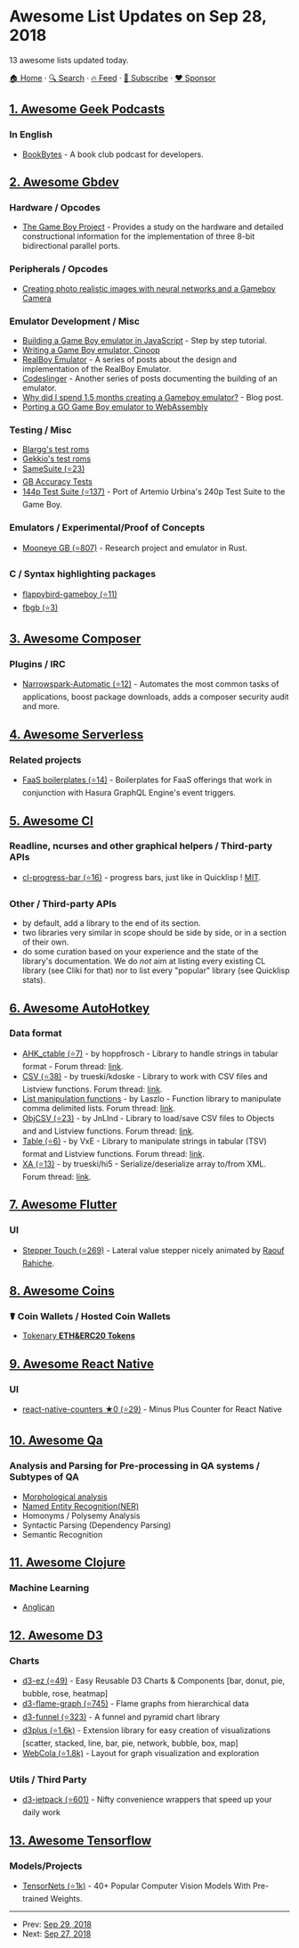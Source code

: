 # Awesome List Updates on Sep 28, 2018

13 awesome lists updated today.

[🏠 Home](/README.md) · [🔍 Search](https://www.trackawesomelist.com/search/) · [🔥 Feed](https://www.trackawesomelist.com/rss.xml) · [📮 Subscribe](https://trackawesomelist.us17.list-manage.com/subscribe?u=d2f0117aa829c83a63ec63c2f&id=36a103854c) · [❤️  Sponsor](https://github.com/sponsors/theowenyoung)



## [1. Awesome Geek Podcasts](/content/ayr-ton/awesome-geek-podcasts/README.md)

### In English

*   [BookBytes](https://www.orbit.fm/bookbytes/) - A book club podcast for developers.

## [2. Awesome Gbdev](/content/gbdev/awesome-gbdev/README.md)

### Hardware / Opcodes

*   [The Game Boy Project](http://marc.rawer.de/Gameboy/Docs/GBProject.pdf) - Provides a study on the hardware and detailed constructional information for the implementation of three 8-bit bidirectional parallel ports.

### Peripherals / Opcodes

*   [Creating photo realistic images with neural networks and a Gameboy Camera](http://www.pinchofintelligence.com/photorealistic-neural-network-gameboy/)

### Emulator Development / Misc

*   [Building a Game Boy emulator in JavaScript](http://imrannazar.com/gameboy-Emulation-in-JavaScript) - Step by step tutorial.
*   [Writing a Game Boy emulator, Cinoop](https://cturt.github.io/cinoop.html)
*   [RealBoy Emulator](https://realboyemulator.wordpress.com/posts/) - A series of posts about the design and implementation of the RealBoy Emulator.
*   [Codeslinger](http://www.codeslinger.co.uk/pages/projects/gameboy.html) - Another series of posts documenting the building of an emulator.
*   [Why did I spend 1.5 months creating a Gameboy emulator?](http://blog.rekawek.eu/2017/02/09/coffee-gb/) - Blog post.
*   [Porting a GO Game Boy emulator to WebAssembly](https://djhworld.github.io/post/2018/09/21/i-ported-my-gameboy-color-emulator-to-webassembly/)

### Testing / Misc

*   [Blargg's test roms](http://gbdev.gg8.se/files/roms/blargg-gb-tests/)
*   [Gekkio's test roms](https://gekkio.fi/files/mooneye-gb/latest/)
*   [SameSuite (⭐23)](https://github.com/LIJI32/SameSuite)
*   [GB Accuracy Tests](http://tasvideos.org/EmulatorResources/GBAccuracyTests.html)
*   [144p Test Suite (⭐137)](https://github.com/pinobatch/240p-test-mini/tree/master/gameboy) - Port of Artemio Urbina's 240p Test Suite to the Game Boy.

### Emulators / Experimental/Proof of Concepts

*   [Mooneye GB (⭐807)](https://github.com/Gekkio/mooneye-gb) - Research project and emulator in Rust.

### C / Syntax highlighting packages

*   [flappybird-gameboy (⭐11)](https://github.com/pashutk/flappybird-gameboy)
*   [fbgb (⭐3)](https://github.com/gb-archive/fbgb)

## [3. Awesome Composer](/content/jakoch/awesome-composer/README.md)

### Plugins / IRC

*   [Narrowspark-Automatic (⭐12)](https://github.com/narrowspark/automatic) - Automates the most common tasks of applications, boost package downloads, adds a composer security audit and more.

## [4. Awesome Serverless](/content/pmuens/awesome-serverless/README.md)

### Related projects

*   [FaaS boilerplates (⭐14)](https://github.com/hasura/cloud-functions-boilerplates) - Boilerplates for FaaS offerings that work in conjunction with Hasura GraphQL Engine's event triggers.

## [5. Awesome Cl](/content/CodyReichert/awesome-cl/README.md)

### Readline, ncurses and other graphical helpers / Third-party APIs

*   [cl-progress-bar (⭐16)](https://github.com/sirherrbatka/cl-progress-bar/) - progress bars, just like in Quicklisp ! [MIT](https://opensource.org/licenses/MIT).

### Other / Third-party APIs

*   by default, add a library to the end of its section.
*   two libraries very similar in scope should be side by side, or in a
    section of their own.
*   do some curation based on your experience and the state of the
    library's documentation. We do *not* aim at listing every existing
    CL library (see Cliki for that) nor to list every
    "popular" library (see Quicklisp stats).

## [6. Awesome AutoHotkey](/content/ahkscript/awesome-AutoHotkey/README.md)

### Data format

*   [AHK\_ctable (⭐7)](https://github.com/hoppfrosch/AHK_cTable) - by hoppfrosch - Library to handle strings in tabular format - Forum thread: [link](https://autohotkey.com/board/topic/61256-object-table/://autohotkey.com/board/topic/61256-object-table/page-2?\&#entry467816).
*   [CSV (⭐38)](https://github.com/hi5/CSV) - by trueski/kdoske - Library to work with CSV files and Listview functions. Forum thread: [link](https://autohotkey.com/boards/viewtopic.php?f=6\&t=34853).
*   [List manipulation functions](http://www.hars.us/SW/List.ahk) - by Laszlo - Function library to manipulate comma delimited lists. Forum thread: [link](https://autohotkey.com/board/topic/3020-list-manipulation-functions/).
*   [ObjCSV (⭐23)](https://github.com/JnLlnd/ObjCSV/) - by JnLlnd - Library to load/save CSV files to Objects and  and Listview functions. Forum thread: [link](https://autohotkey.com/boards/viewtopic.php?f=6\&t=41).
*   [Table (⭐6)](https://github.com/Jim-VxE/AHK-Lib-Table) - by VxE - Library to manipulate strings in tabular (TSV) format  and Listview functions. Forum thread: [link](https://autohotkey.com/board/topic/61540-lib-string-based-table-manipulation-v028/).
*   [XA (⭐13)](https://github.com/hi5/XA) - by trueski/hi5 - Serialize/deserialize array to/from XML. Forum thread: [link](https://autohotkey.com/boards/viewtopic.php?f=6\&t=34849).

## [7. Awesome Flutter](/content/Solido/awesome-flutter/README.md)

### UI

*   [Stepper Touch (⭐269)](https://github.com/Rahiche/stepper_touch) <!--stargazers:Rahiche/stepper_touch--> - Lateral value stepper nicely animated by [Raouf Rahiche](https://github.com/Rahiche).

## [8. Awesome Coins](/content/Zheaoli/awesome-coins/README.md)

### ☤ Coin Wallets / Hosted Coin Wallets

*   [Tokenary **ETH\&ERC20 Tokens**](https://www.tokenary.io/)

## [9. Awesome React Native](/content/jondot/awesome-react-native/README.md)

### UI

*   [react-native-counters ★0 (⭐29)](https://github.com/yasaricli/react-native-counters) - Minus Plus Counter for React Native

## [10. Awesome Qa](/content/seriousran/awesome-qa/README.md)

### Analysis and Parsing for Pre-processing in QA systems / Subtypes of QA

*   [Morphological analysis](https://www.cs.bham.ac.uk/\~pjh/sem1a5/pt2/pt2_intro_morphology.html)
*   [Named Entity Recognition(NER)](https://github.com/seriousran/awesome-qa/blob/master/README.md/mds/named-entity-recognition.md)
*   Homonyms / Polysemy Analysis
*   Syntactic Parsing (Dependency Parsing)
*   Semantic Recognition

## [11. Awesome Clojure](/content/razum2um/awesome-clojure/README.md)

### Machine Learning

*   [Anglican](https://probprog.github.io/anglican/)

## [12. Awesome D3](/content/wbkd/awesome-d3/README.md)

### Charts

*   [d3-ez (⭐49)](https://github.com/jamesleesaunders/d3-ez) - Easy Reusable D3 Charts & Components \[bar, donut, pie, bubble, rose, heatmap]
*   [d3-flame-graph (⭐745)](https://github.com/spiermar/d3-flame-graph) - Flame graphs from hierarchical data
*   [d3-funnel (⭐323)](https://github.com/jakezatecky/d3-funnel) - A funnel and pyramid chart library
*   [d3plus (⭐1.6k)](https://github.com/alexandersimoes/d3plus) - Extension library for easy creation of visualizations \[scatter, stacked, line, bar, pie, network, bubble, box, map]
*   [WebCola (⭐1.8k)](https://github.com/tgdwyer/WebCola) - Layout for graph visualization and exploration

### Utils / Third Party

*   [d3-jetpack (⭐601)](https://github.com/gka/d3-jetpack) - Nifty convenience wrappers that speed up your daily work

## [13. Awesome Tensorflow](/content/jtoy/awesome-tensorflow/README.md)

### Models/Projects

*   [TensorNets (⭐1k)](https://github.com/taehoonlee/tensornets) - 40+ Popular Computer Vision Models With Pre-trained Weights.

---

- Prev: [Sep 29, 2018](/content/2018/09/29/README.md)
- Next: [Sep 27, 2018](/content/2018/09/27/README.md)